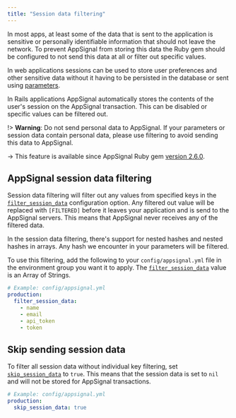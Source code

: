 ```yaml
---
title: "Session data filtering"
---
```


In most apps, at least some of the data that is sent to the application is sensitive or personally identifiable information that should not leave the network. To prevent AppSignal from storing this data the Ruby gem should be configured to not send this data at all or filter out specific values.

In web applications sessions can be used to store user preferences and other sensitive data without it having to be persisted in the database or sent using [parameters](parameter-filtering.html).

In Rails applications AppSignal automatically stores the contents of the user's session on the AppSignal transaction. This can be disabled or specific values can be filtered out.

!> **Warning**: Do not send personal data to AppSignal. If your parameters or session data contain personal data, please use filtering to avoid sending this data to AppSignal.

-> This feature is available since AppSignal Ruby gem [version 2.6.0](https://blog.appsignal.com/2018/05/08/ruby-gem-2-6.html).

## AppSignal session data filtering

Session data filtering will filter out any values from specified keys in the [`filter_session_data`](/ruby/configuration/options.html#option-filter_session_data) configuration option. Any filtered out value will be replaced with `[FILTERED]` before it leaves your application and is send to the AppSignal servers. This means that AppSignal never receives any of the filtered data.

In the session data filtering, there's support for nested hashes and nested hashes in arrays. Any hash we encounter in your parameters will be filtered.

To use this filtering, add the following to your `config/appsignal.yml` file in the environment group you want it to apply. The [`filter_session_data`](/ruby/configuration/options.html#option-filter_session_data) value is an Array of Strings.

```yml
# Example: config/appsignal.yml
production:
  filter_session_data:
    - name
    - email
    - api_token
    - token
```

## Skip sending session data

To filter all session data without individual key filtering, set [`skip_session_data`](/ruby/configuration/options.html#option-skip_session_data) to `true`. This means that the session data is set to `nil` and will not be stored for AppSignal transactions.

```yaml
# Example: config/appsignal.yml
production:
  skip_session_data: true
```
